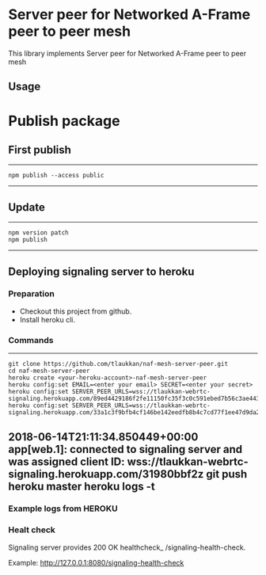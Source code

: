 # Server peer for Networked A-Frame peer to peer mesh

This library implements Server peer for Networked A-Frame peer to peer mesh

## Usage

# Publish package

## First publish

---
    npm publish --access public
---

## Update

---
    npm version patch
    npm publish
---

## Deploying signaling server to heroku

### Preparation 

* Checkout this project from github.
* Install heroku cli.

### Commands

---
    git clone https://github.com/tlaukkan/naf-mesh-server-peer.git
    cd naf-mesh-server-peer
    heroku create <your-heroku-account>-naf-mesh-server-peer
    heroku config:set EMAIL=<enter your email> SECRET=<enter your secret>
    heroku config:set SERVER_PEER_URLS=wss://tlaukkan-webrtc-signaling.herokuapp.com/89ed4429186f2fe11150fc35f3c0c591ebed7b56c3ae443ed3129285bd3b533d
    heroku config:set SERVER_PEER_URLS=wss://tlaukkan-webrtc-signaling.herokuapp.com/33a1c3f9bfb4cf146be142eedfb8b4c7cd77f1ee47d9da2afcd9d30c81c3fe48

2018-06-14T21:11:34.850449+00:00 app[web.1]: connected to signaling server and was assigned client ID: wss://tlaukkan-webrtc-signaling.herokuapp.com/31980bbf2z
    git push heroku master
    heroku logs -t
---

### Example logs from HEROKU

### Healt check
Signaling server provides 200 OK healthcheck_ /signaling-health-check.

Example: http://127.0.0.1:8080/signaling-health-check

